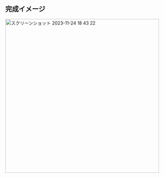 ## 完成イメージ
<img width="484" alt="スクリーンショット 2023-11-24 18 43 22" src="https://github.com/nlabos/SwiftUI_ToDoListApp/assets/46854753/2d1bf9b8-c558-4c2e-8d51-844552554c27">
